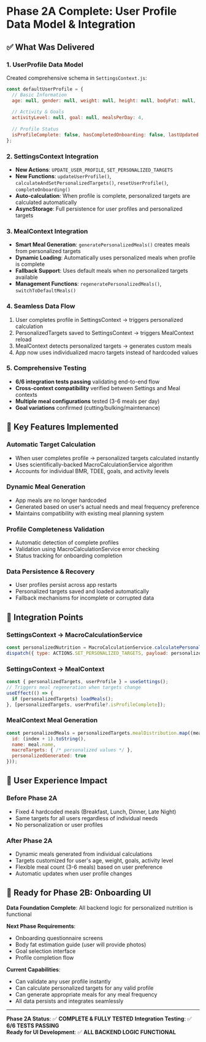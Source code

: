 # Phase 2A Complete: User Profile Data Model & Integration

## ✅ **What Was Delivered**

### **1. UserProfile Data Model**
Created comprehensive schema in `SettingsContext.js`:
```javascript
const defaultUserProfile = {
  // Basic Information  
  age: null, gender: null, weight: null, height: null, bodyFat: null,
  
  // Activity & Goals
  activityLevel: null, goal: null, mealsPerDay: 4,
  
  // Profile Status
  isProfileComplete: false, hasCompletedOnboarding: false, lastUpdated: null
};
```

### **2. SettingsContext Integration**
- **New Actions**: `UPDATE_USER_PROFILE`, `SET_PERSONALIZED_TARGETS`
- **New Functions**: `updateUserProfile()`, `calculateAndSetPersonalizedTargets()`, `resetUserProfile()`, `completeOnboarding()`
- **Auto-calculation**: When profile is complete, personalized targets are calculated automatically
- **AsyncStorage**: Full persistence for user profiles and personalized targets

### **3. MealContext Integration**
- **Smart Meal Generation**: `generatePersonalizedMeals()` creates meals from personalized targets
- **Dynamic Loading**: Automatically uses personalized meals when profile is complete
- **Fallback Support**: Uses default meals when no personalized targets available
- **Management Functions**: `regeneratePersonalizedMeals()`, `switchToDefaultMeals()`

### **4. Seamless Data Flow**
1. User completes profile in SettingsContext → triggers personalized calculation
2. PersonalizedTargets saved to SettingsContext → triggers MealContext reload  
3. MealContext detects personalized targets → generates custom meals
4. App now uses individualized macro targets instead of hardcoded values

### **5. Comprehensive Testing**
- **6/6 integration tests passing** validating end-to-end flow
- **Cross-context compatibility** verified between Settings and Meal contexts
- **Multiple meal configurations** tested (3-6 meals per day)
- **Goal variations** confirmed (cutting/bulking/maintenance)

## 🎯 **Key Features Implemented**

### **Automatic Target Calculation**
- When user completes profile → personalized targets calculated instantly
- Uses scientifically-backed MacroCalculationService algorithm
- Accounts for individual BMR, TDEE, goals, and activity levels

### **Dynamic Meal Generation**  
- App meals are no longer hardcoded
- Generated based on user's actual needs and meal frequency preference
- Maintains compatibility with existing meal planning system

### **Profile Completeness Validation**
- Automatic detection of complete profiles
- Validation using MacroCalculationService error checking
- Status tracking for onboarding completion

### **Data Persistence & Recovery**
- User profiles persist across app restarts
- Personalized targets saved and loaded automatically  
- Fallback mechanisms for incomplete or corrupted data

## 🔄 **Integration Points**

### **SettingsContext → MacroCalculationService**
```javascript
const personalizedNutrition = MacroCalculationService.calculatePersonalizedNutrition(profile);
dispatch({ type: ACTIONS.SET_PERSONALIZED_TARGETS, payload: personalizedNutrition });
```

### **SettingsContext → MealContext**
```javascript
const { personalizedTargets, userProfile } = useSettings();
// Triggers meal regeneration when targets change
useEffect(() => {
  if (personalizedTargets) loadMeals();
}, [personalizedTargets, userProfile?.isProfileComplete]);
```

### **MealContext Meal Generation**
```javascript
const personalizedMeals = personalizedTargets.mealDistribution.map((meal, index) => ({
  id: (index + 1).toString(),
  name: meal.name,
  macroTargets: { /* personalized values */ },
  personalizedGenerated: true
}));
```

## 📱 **User Experience Impact**

### **Before Phase 2A**
- Fixed 4 hardcoded meals (Breakfast, Lunch, Dinner, Late Night)
- Same targets for all users regardless of individual needs
- No personalization or user profiles

### **After Phase 2A** 
- Dynamic meals generated from individual calculations
- Targets customized for user's age, weight, goals, activity level
- Flexible meal count (3-6 meals) based on user preference  
- Automatic updates when user profile changes

## 🚀 **Ready for Phase 2B: Onboarding UI**

**Data Foundation Complete**: All backend logic for personalized nutrition is functional

**Next Phase Requirements**:
- Onboarding questionnaire screens
- Body fat estimation guide (user will provide photos)
- Goal selection interface
- Profile completion flow

**Current Capabilities**:
- Can validate any user profile instantly
- Can calculate personalized targets for any valid profile
- Can generate appropriate meals for any meal frequency
- All data persists and integrates seamlessly

---

**Phase 2A Status**: ✅ **COMPLETE & FULLY TESTED**
**Integration Testing**: ✅ **6/6 TESTS PASSING**  
**Ready for UI Development**: ✅ **ALL BACKEND LOGIC FUNCTIONAL**